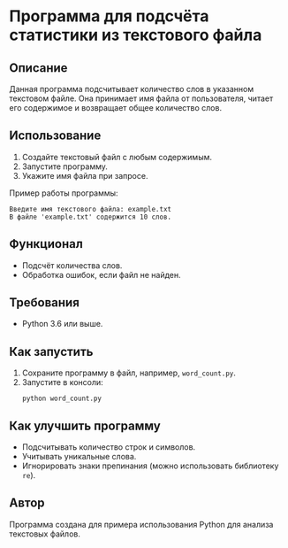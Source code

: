 
# Программа для подсчёта статистики из текстового файла

## Описание
Данная программа подсчитывает количество слов в указанном текстовом файле. Она принимает имя файла от пользователя, читает его содержимое и возвращает общее количество слов.

## Использование
1. Создайте текстовый файл с любым содержимым.
2. Запустите программу.
3. Укажите имя файла при запросе.

Пример работы программы:
```
Введите имя текстового файла: example.txt
В файле 'example.txt' содержится 10 слов.
```

## Функционал
- Подсчёт количества слов.
- Обработка ошибок, если файл не найден.

## Требования
- Python 3.6 или выше.

## Как запустить
1. Сохраните программу в файл, например, `word_count.py`.
2. Запустите в консоли:
   ```
   python word_count.py
   ```

## Как улучшить программу
- Подсчитывать количество строк и символов.
- Учитывать уникальные слова.
- Игнорировать знаки препинания (можно использовать библиотеку `re`).

## Автор
Программа создана для примера использования Python для анализа текстовых файлов.
